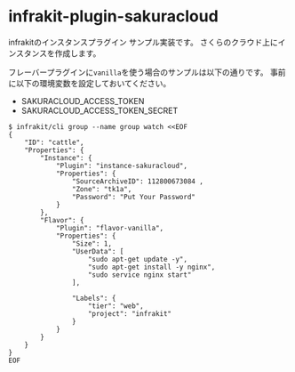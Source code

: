 # infrakit-plugin-sakuracloud


infrakitのインスタンスプラグイン サンプル実装です。
さくらのクラウド上にインスタンスを作成します。

フレーバープラグインに`vanilla`を使う場合のサンプルは以下の通りです。
事前に以下の環境変数を設定しておいてください。

  - SAKURACLOUD_ACCESS_TOKEN
  - SAKURACLOUD_ACCESS_TOKEN_SECRET

```
$ infrakit/cli group --name group watch <<EOF
{
    "ID": "cattle",
    "Properties": {
        "Instance": {
            "Plugin": "instance-sakuracloud",
            "Properties": {
                "SourceArchiveID": 112800673084 ,
                "Zone": "tk1a",
                "Password": "Put Your Password"
            }
        },
        "Flavor": {
            "Plugin": "flavor-vanilla",
            "Properties": {
                "Size": 1,
                "UserData": [
                    "sudo apt-get update -y",
                    "sudo apt-get install -y nginx",
                    "sudo service nginx start"
                ],

                "Labels": {
                    "tier": "web",
                    "project": "infrakit"
                }
            }
        }
    }
}
EOF
```